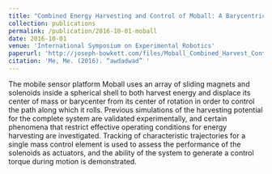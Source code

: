 ```yaml
---
title: "Combined Energy Harvesting and Control of Moball: A Barycentric Spherical Robot"
collection: publications
permalink: /publication/2016-10-01-moball
date: 2016-10-01
venue: 'International Symposium on Experimental Robotics'
paperurl: 'http://joseph-bowkett.com/files/Moball_Combined_Harvest_Control.pdf'
citation: 'Me, Me. (2016). “awdadwad” '
---
```

The mobile sensor platform Moball uses an array of sliding magnets and solenoids inside a spherical shell to both harvest energy and displace its center of mass or barycenter from its center of rotation in order to control the path along which it rolls. Previous simulations of the harvesting potential for the complete system are validated experimentally, and certain phenomena that restrict effective operating conditions for energy harvesting are investigated. Tracking of characteristic trajectories for a single mass control element is used to assess the performance of the solenoids as actuators, and the ability of the system to generate a control torque during motion is demonstrated.